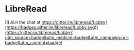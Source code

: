 # LibreRead

[![Join the chat at https://gitter.im/libreread/Lobby](https://badges.gitter.im/libreread/Lobby.svg)](https://gitter.im/libreread/Lobby?utm_source=badge&utm_medium=badge&utm_campaign=pr-badge&utm_content=badge)